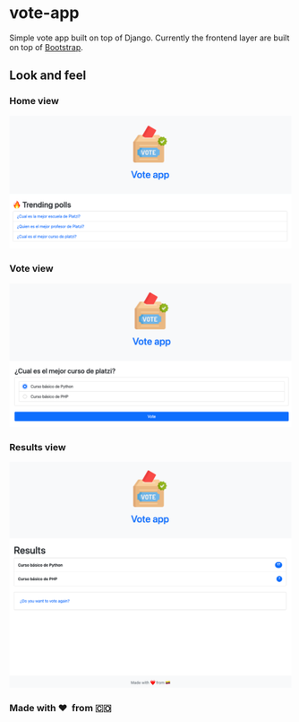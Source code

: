 # vote-app

Simple vote app built on top of Django. Currently the frontend layer are built on top of [Bootstrap](https://getbootstrap.com/).

## Look and feel

### Home view

![Home view](sample_images/1.png)

### Vote view

![Vote view](sample_images/2.png)

### Results view

![Results view](sample_images/3.png)

### Made with &#10084;&#65039; &nbsp;from &#127464;&#127476;
